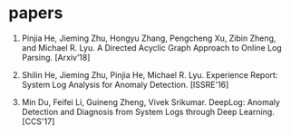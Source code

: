 papers
======

1. Pinjia He, Jieming Zhu, Hongyu Zhang, Pengcheng Xu, Zibin Zheng, and Michael R. Lyu. A Directed Acyclic Graph Approach to Online Log Parsing. [Arxiv’18]

2. Shilin He, Jieming Zhu, Pinjia He, Michael R. Lyu. Experience Report: System Log Analysis for Anomaly Detection. [ISSRE'16]

3. Min Du, Feifei Li, Guineng Zheng, Vivek Srikumar. DeepLog: Anomaly Detection and Diagnosis from System Logs through Deep Learning. [CCS'17]

